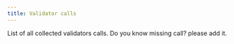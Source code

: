 ```yaml
---
title: Validator calls
---
```

List of all collected validators calls. Do you know missing call?  please add it.